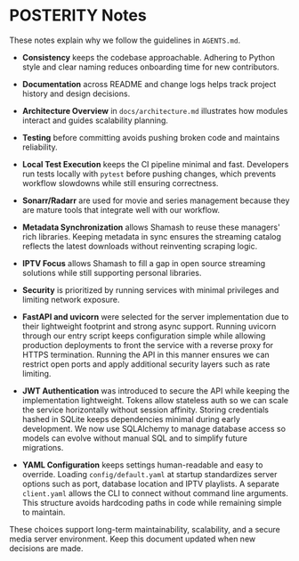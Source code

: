 # POSTERITY Notes

These notes explain why we follow the guidelines in `AGENTS.md`.

- **Consistency** keeps the codebase approachable. Adhering to Python style
  and clear naming reduces onboarding time for new contributors.
- **Documentation** across README and change logs helps track project
  history and design decisions.
- **Architecture Overview** in `docs/architecture.md` illustrates how modules
  interact and guides scalability planning.
- **Testing** before committing avoids pushing broken code and maintains
  reliability.
- **Local Test Execution** keeps the CI pipeline minimal and fast. Developers
  run tests locally with `pytest` before pushing changes, which prevents
  workflow slowdowns while still ensuring correctness.
- **Sonarr/Radarr** are used for movie and series management because they
  are mature tools that integrate well with our workflow.
- **Metadata Synchronization** allows Shamash to reuse these managers' rich
  libraries. Keeping metadata in sync ensures the streaming catalog reflects the
  latest downloads without reinventing scraping logic.
- **IPTV Focus** allows Shamash to fill a gap in open source streaming
  solutions while still supporting personal libraries.
- **Security** is prioritized by running services with minimal privileges and
  limiting network exposure.
- **FastAPI and uvicorn** were selected for the server implementation due to
  their lightweight footprint and strong async support. Running uvicorn through
  our entry script keeps configuration simple while allowing production
  deployments to front the service with a reverse proxy for HTTPS termination.
Running the API in this manner ensures we can restrict open ports and apply
additional security layers such as rate limiting.

- **JWT Authentication** was introduced to secure the API while keeping the
  implementation lightweight. Tokens allow stateless auth so we can scale the
  service horizontally without session affinity. Storing credentials hashed in
 SQLite keeps dependencies minimal during early development. We now use
  SQLAlchemy to manage database access so models can evolve without manual SQL
  and to simplify future migrations.

- **YAML Configuration** keeps settings human-readable and easy to override.
  Loading `config/default.yaml` at startup standardizes server options such as
  port, database location and IPTV playlists. A separate `client.yaml` allows
  the CLI to connect without command line arguments. This structure avoids
  hardcoding paths in code while remaining simple to maintain.

These choices support long-term maintainability, scalability, and a secure
media server environment. Keep this document updated when new decisions are
made.
